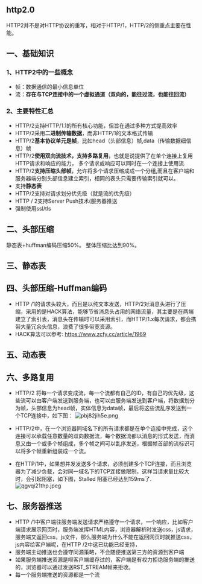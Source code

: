 ## http2.0
HTTP2并不是对HTTP协议的重写，相对于HTTP/1，HTTP/2的侧重点主要在性能。

## 一、基础知识

### 1、HTTP2中的一些概念
* 帧：数据通信的最小信息单位
* 流：**存在与TCP连接中的一个虚拟通道（双向的，能往过流，也能往回流）**

### 2、主要特性汇总

* HTTP/2支持HTTP/1.1的所有核心功能，但旨在通过多种方式提高效率
* HTTP/2采用**二进制传输数据**，而非HTTP/1的文本格式传输
* HTTP/2**基本协议单元是帧**，比如head（头部信息）帧,data（传输数据细信息）帧
* HTTP/2**使用双向流技术，支持多路复用**，也就是说提供了在单个连接上复用HTTP请求和响应的能力， 多个请求或响应可以同时在一个连接上使用流.
* HTTP/2**支持压缩头部帧**，允许将多个请求压缩成成一个分组,而且在客户端和服务器端分别头部信息建立索引，相同的表头只需要传输索引就可以。
* 支持**静态表**
* HTTP/2支持对请求划分优先级（就是流的优先级）
* HTTP / 2支持Server Push技术(服务器推送
* 强制使用ssl/tls


## 二、头部压缩
静态表+huffman编码压缩50%。
整体压缩比达到90%。

## 三、静态表

## 四、头部压缩-Huffman编码
* HTTP /1的请求头较大，而且是以纯文本发送，HTTP/2对消息头进行了压缩，采用的是HACK算法，能够节省消息头占用的网络流量，其主要是在两端建立了索引表，消息头在传输时可以采用索引，而HTTP/1.x每次请求，都会携带大量冗余头信息，浪费了很多带宽资源。
* HACK算法可以参考: https://www.zcfy.cc/article/1969

## 五、动态表

## 六、多路复用
* HTTP/2 将每一个请求变成流，每一个流都有自己的ID，有自己的优先级，这些流可以由客户端发送到服务端，也可以由服务端发送到客户端，将数据划分为帧，头部信息为head帧，实体信息为data帧，最后将这些流乱序发送到一个TCP连接中，如下图：
 ![pbj82jih5e.png](https://pic.imgdb.cn/item/62a5ad880947543129211860.png)

* HTTP/2中，在一个浏览器同域名下的所有请求都是在单个连接中完成，这个连接可以承载任意数量的双向数据流，每个数据流都以消息的形式发送，而消息又由一个或多个帧组成，多个帧之间可以乱序发送，根据帧首部的流标识可以将多个帧重新组装成一个流。
* 在HTTP/1中，如果想并发发送多个请求，必须创建多个TCP连接，而且浏览器为了减少负载，会对同一域名下的TCP连接做限制，这样当请求量比较大时，会引起阻塞，如下图，Stalled 阻塞已经达到159ms了.
  ![qgvqi21thp.jpeg](https://pic.imgdb.cn/item/62a5ada60947543129213df0.jpg)

## 七、服务器推送
* HTTP /1中客户端往服务端发送请求严格遵守一个请求，一个响应，比如客户端请求展示网页时，服务端发挥HTML内容，浏览器解析时发送css，js请求，服务端又返回css，js文件，那么服务端为什么不能在返回网页时就推送css，js内容给客户端呢，在HTTP /2中这已功能已经支持，
* 服务端主动推送也会遵守同源策略，不会随便推送第三方的资源到客户端
* 如果服务端推送资源是呗客户端缓存过的，客户端是有权力拒绝服务端的推送的，浏览器可以通过发送RST_STREAM帧来拒收。
* 每一个服务端推送的资源都是一个流

